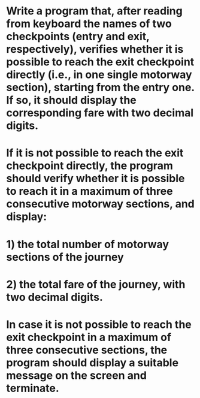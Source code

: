 # Write a program that, after reading from keyboard the names of two checkpoints (entry and exit, respectively), verifies whether it is possible to reach the exit checkpoint directly (i.e., in one single motorway section), starting from the entry one. If so, it should display the corresponding fare with two decimal digits.

# If it is not possible to reach the exit checkpoint directly, the program should verify whether it is possible to reach it in a maximum of three consecutive motorway sections, and display:

# 1) the total number of motorway sections of the journey
# 2) the total fare of the journey, with two decimal digits.

# In case it is not possible to reach the exit checkpoint in a maximum of three consecutive sections, the program should display a suitable message on the screen and terminate.
